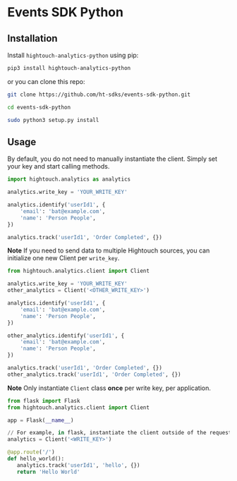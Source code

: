 ﻿# Events SDK Python

## Installation

Install `hightouch-analytics-python` using pip:

```bash
pip3 install hightouch-analytics-python
```

or you can clone this repo:

```bash
git clone https://github.com/ht-sdks/events-sdk-python.git

cd events-sdk-python

sudo python3 setup.py install
```

## Usage

By default, you do not need to manually instantiate the client. Simply set your key and start calling methods.

```python
import hightouch.analytics as analytics

analytics.write_key = 'YOUR_WRITE_KEY'

analytics.identify('userId1', {
    'email': 'bat@example.com',
    'name': 'Person People',
})

analytics.track('userId1', 'Order Completed', {})
```

**Note** If you need to send data to multiple Hightouch sources, you can initialize one new Client per `write_key`.

```python
from hightouch.analytics.client import Client

analytics.write_key = 'YOUR_WRITE_KEY'
other_analytics = Client('<OTHER_WRITE_KEY>')

analytics.identify('userId1', {
    'email': 'bat@example.com',
    'name': 'Person People',
})

other_analytics.identify('userId1', {
    'email': 'bat@example.com',
    'name': 'Person People',
})

analytics.track('userId1', 'Order Completed', {})
other_analytics.track('userId1', 'Order Completed', {})
```

**Note** Only instantiate `Client` class **once** per write key, per application.

```python
from flask import Flask
from hightouch.analytics.client import Client

app = Flask(__name__)

// For example, in flask, instantiate the client outside of the request handlers
analytics = Client('<WRITE_KEY>')

@app.route('/')
def hello_world():
   analytics.track('userId1', 'hello', {})
   return 'Hello World'
```
